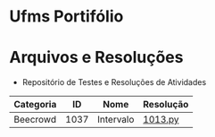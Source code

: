 # Ufms Portifólio 

# Arquivos e Resoluções 
- Repositório de Testes e Resoluções de Atividades
  
|Categoria|ID|Nome|Resolução|
|---------|--|----|---------|
|Beecrowd|1037|Intervalo|[1013.py](AlgProg1_Problems/Beecrowd_Problems/1037/1037.py)
